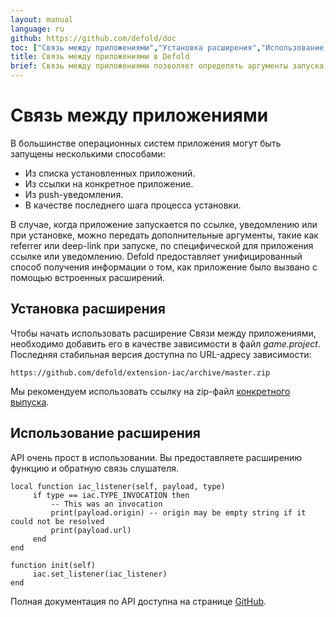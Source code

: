 ```yaml
---
layout: manual
language: ru
github: https://github.com/defold/doc
toc: ["Связь между приложениями","Установка расширения","Использование расширения"]
title: Связь между приложениями в Defold
brief: Связь между приложениями позволяет определять аргументы запуска, используемые при запуске приложения. В этом руководстве объясняется API Defold и весь доступный функционал.
---
```


# Связь между приложениями

В большинстве операционных систем приложения могут быть запущены несколькими способами:

* Из списка установленных приложений.
* Из ссылки на конкретное приложение.
* Из push-уведомления.
* В качестве последнего шага процесса установки.

В случае, когда приложение запускается по ссылке, уведомлению или при установке, можно передать дополнительные аргументы, такие как referrer или deep-link при запуске, по специфической для приложения ссылке или уведомлению. Defold предоставляет унифицированный способ получения информации о том, как приложение было вызвано с помощью встроенных расширений.

## Установка расширения

Чтобы начать использовать расширение Связи между приложениями, необходимо добавить его в качестве зависимости в файл *game.project*. Последняя стабильная версия доступна по URL-адресу зависимости:
```
https://github.com/defold/extension-iac/archive/master.zip
```

Мы рекомендуем использовать ссылку на zip-файл [конкретного выпуска](https://github.com/defold/extension-iac/releases).

## Использование расширения

API очень прост в использовании. Вы предоставляете расширению функцию и обратную связь слушателя.

```
local function iac_listener(self, payload, type)
     if type == iac.TYPE_INVOCATION then
         -- This was an invocation
         print(payload.origin) -- origin may be empty string if it could not be resolved
         print(payload.url)
     end
end

function init(self)
     iac.set_listener(iac_listener)
end
```

Полная документация по API доступна на странице [GitHub](https://defold.github.io/extension-iac/).
